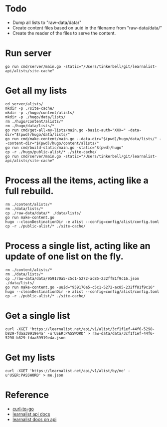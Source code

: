 # Todo
* Dump all lists to "raw-data/data/"
* Create content files based on uuid in the filename from "raw-data/data/"
* Create the reader of the files to serve the content.

# Run server

```
go run cmd/server/main.go -static="/Users/tinkerbell/git/learnalist-api/alists/site-cache"
```

# Get all my lists
```
cd server/alists/
mkdir -p ./site-cache/
mkdir -p ./hugo/content/alists/
mkdir -p ./hugo/data/lists/
rm ./hugo/content/alists/*
rm ./hugo/data/lists/*
go run cmd/get-all-my-lists/main.go -basic-auth="XXX=" -data-dir="$(pwd)/hugo/data/lists/"
go run cmd/make-content/main.go --data-dir="$(pwd)/hugo/data/lists/" --content-dir="$(pwd)/hugo/content/alists/"
go run cmd/build-static/main.go -static="$(pwd)/hugo"
cp -r ./hugo/public-alist/* ./site-cache/
go run cmd/server/main.go -static="/Users/tinkerbell/git/learnalist-api/alists/site-cache"
```

# Process all the items, acting like a full rebuild.
```
rm ./content/alists/*
rm ./data/lists/*
cp ./raw-data/data/* ./data/lists/
go run make-content.go
hugo --cleanDestinationDir -e alist --config=config/alist/config.toml
cp -r ./public-alist/* ./site-cache/
```


# Process a single list, acting like an update of one list on the fly.
```
rm ./content/alists/*
rm ./data/lists/*
cp ./raw-data/data/959170a5-c5c1-5272-ac85-232ff81f9c16.json ./data/lists/
go run make-content.go -uuid="959170a5-c5c1-5272-ac85-232ff81f9c16"
hugo --cleanDestinationDir -e alist --config=config/alist/config.toml
cp -r ./public-alist/* ./site-cache/
```



# Get a single list
```
curl -XGET 'https://learnalist.net/api/v1/alist/3cf1f1ef-44f6-5298-b829-fdaa39919e4a' -u'USER:PASSWORD' > raw-data/data/3cf1f1ef-44f6-5298-b829-fdaa39919e4a.json
```


# Get my lists
```
curl -XGET 'https://learnalist.net/api/v1/alist/by/me' -u'USER:PASSWORD' > me.json
```

# Reference
- [curl-to-go](https://mholt.github.io/curl-to-go)
- [learnalist api docs](https://github.com/freshteapot/learnalist-api/tree/master/api/doc)
- [learnalist docs on api](https://github.com/freshteapot/learnalist-api/blob/master/api/doc/api.md)
